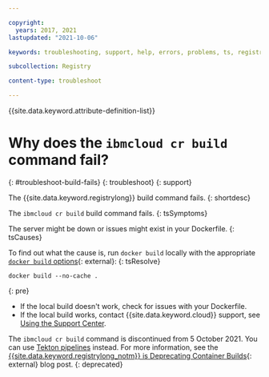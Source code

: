 ```yaml
---

copyright:
  years: 2017, 2021
lastupdated: "2021-10-06"

keywords: troubleshooting, support, help, errors, problems, ts, registry, build, build fails

subcollection: Registry

content-type: troubleshoot

---
```


{{site.data.keyword.attribute-definition-list}}

# Why does the `ibmcloud cr build` command fail?
{: #troubleshoot-build-fails}
{: troubleshoot}
{: support}

The {{site.data.keyword.registrylong}} build command fails.
{: shortdesc}

The `ibmcloud cr build` build command fails.
{: tsSymptoms}

The server might be down or issues might exist in your Dockerfile.
{: tsCauses}

To find out what the cause is, run `docker build` locally with the appropriate [`docker build` options](https://docs.docker.com/engine/reference/commandline/build/){: external}:
{: tsResolve}

```
docker build --no-cache .
```
{:  pre}

- If the local build doesn't work, check for issues with your Dockerfile.
- If the local build works, contact {{site.data.keyword.cloud}} support, see [Using the Support Center](/docs/get-support?topic=get-support-using-avatar).

The `ibmcloud cr build` command is discontinued from 5 October 2021. You can use [Tekton pipelines](/docs/ContinuousDelivery?topic=ContinuousDelivery-pipeline_container_images#pipeline_tekton_images) instead. For more information, see the [{{site.data.keyword.registrylong_notm}} is Deprecating Container Builds](https://www.ibm.com/cloud/blog/announcements/ibm-cloud-container-registry-deprecating-container-builds){: external} blog post.
{: deprecated}


